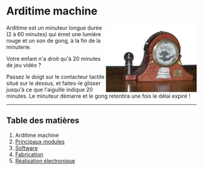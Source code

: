 # Arditime machine

<img src="images/1.png" width="240" align ="right" />

Arditime est un minuteur longue durée (2 à 60 minutes) qui émet une lumière rouge et un son de gong, à la fin de la minuterie.

Votre enfant n'a droit qu'à 20 minutes de jeu vidéo ?

Passez le doigt sur le contacteur tactile situé sur le dessus, et faites-le glisser jusqu'à ce que l'aiguille indique 20 minutes.
Le minuteur démarre et le gong retentira une fois le délai expiré ! 

-----

## Table des matières

1. Arditime machine
2. [Principaux modules](pages/modules)
3. [Software](pages/software)
4. [Fabrication](pages/fabrication)
5. [Réalisation électronique](pages/electronique)
